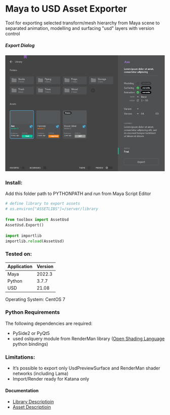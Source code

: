# Maya to USD Asset Exporter

Tool for exporting selected transform/mesh hierarchy from Maya scene to separated animation, modelling and surfacing "usd" layers with version control



##### Export Dialog
![Asset Dialog](doc/preview.png)



### Install:
Add this folder path to PYTHONPATH and run from Maya Script Editor

```python
# define library to export assets
# os.environ["ASSETLIBS"]=/server/library

from toolbox import AssetUsd
AssetUsd.Export()

import importlib
importlib.reload(AssetUsd)
```



### Tested on:

| Application       | Version        |
| ----------------- | -------------- |
| Maya              | 2022.3         |
| Python            | 3.7.7          |
| USD               | 21.08          |

Operating System: CentOS 7



### Python Requirements

The following dependencies are required:
+ PySide2 or PyQt5
+ used oslquery module from RenderMan library ([Open Shading Language](https://github.com/AcademySoftwareFoundation/OpenShadingLanguage) python bindings)



### Limitations:
+ It’s possible to export only UsdPreviewSurface and RenderMan shader networks (including Lama)
+ Import/Render ready for Katana only



#### Documentation

+ [Library Descriptioin](doc/LibraryDescriptioin.md)
+ [Asset Descriptioin](doc/AssetDescriptioin.md)
